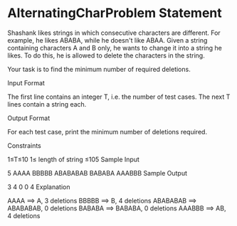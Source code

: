 # AlternatingCharProblem Statement

Shashank likes strings in which consecutive characters are different. For example, he likes ABABA, while he doesn't like ABAA. Given a string containing characters A and B only, he wants to change it into a string he likes. To do this, he is allowed to delete the characters in the string.

Your task is to find the minimum number of required deletions.

Input Format

The first line contains an integer T, i.e. the number of test cases. 
The next T lines contain a string each.

Output Format

For each test case, print the minimum number of deletions required.

Constraints

1≤T≤10 
1≤ length of string ≤105
Sample Input

5
AAAA
BBBBB
ABABABAB
BABABA
AAABBB
Sample Output

3
4
0
0
4
Explanation

AAAA ⟹ A, 3 deletions
BBBBB ⟹ B, 4 deletions
ABABABAB ⟹ ABABABAB, 0 deletions
BABABA ⟹ BABABA, 0 deletions
AAABBB ⟹ AB, 4 deletions
